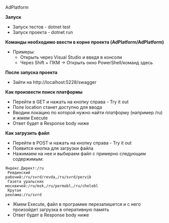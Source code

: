 AdPlatform

**Запуск**
- Запуск тестов - dotnet test
- Запуск проекта - dotnet run

**Команды необходимо ввести в корне проекта (AdPlatform/AdPlatform)**
- Примеры:
  - Открыть через Visual Studio и введя в консоли
  - Через Shift + ПКМ -> Открыть окно PowerShell/команд здесь
    
**После запуска проекта**
- Зайти на http://localhost:5228/swagger

**Как произвести поиск платформы** 
- Перейти в GET и нажать на кнопку справа - Try it out
- Поле location станет доступно для ввода
- Вводим локацию по которой нужно найти платформу (например /ru) и жмем Execute
- Ответ будет в Response body ниже

**Как загрузить файл**
- Перейти в POST и нажать на кнопку справа - Try it out
- Появится кнопка для загрузки файла
- Нажимаем на нее и выбираем файл с примерно следующим содержимым:<br>

<code>Яндекс.Директ:/ru<br>
Ревдинский рабочий:/ru/svrd/revda,/ru/svrd/pervik<br>
Газета уральских москвичей:/ru/msk,/ru/permobl,/ru/chelobl<br>
Крутая реклама:/ru/svrd</code><br>

- Жмем Execute, файл в программе перезапишется и с него произойдет загрузка в оперативную память
- Ответ будет в Response body ниже
